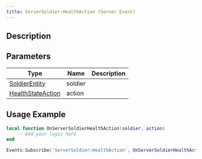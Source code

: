 ```yaml
---
title: ServerSoldier:HealthAction (Server Event)
---
```

## Description

## Parameters

| Type                                                        | Name    | Description |
| ----------------------------------------------------------- | ------- | ----------- |
| [SoldierEntity](/vext/ref/server/class/soldierentity)         | soldier |             |
| [HealthStateAction](/vext/ref/shared/class/healthstateaction) | action  |             |

## Usage Example

``` lua
local function OnServerSoldierHealthAction(soldier, action)
    -- Add your logic here
end

Events:Subscribe('ServerSoldier:HealthAction', OnServerSoldierHealthAction)
```
